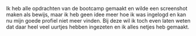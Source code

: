 Ik heb alle opdrachten van de bootcamp gemaakt en wilde een screenshot maken als bewijs, maar ik heb geen idee meer hoe ik was ingelogd en kan nu mijn goede profiel niet meer vinden. Bij deze wil ik toch even laten weten dat daar heel veel uurtjes hebben ingezeten en ik alles netjes heb gemaakt.
